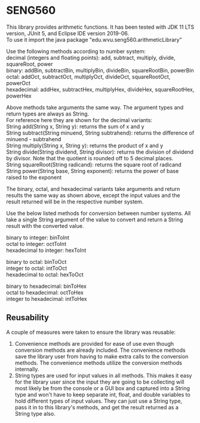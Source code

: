 # SENG560
This library provides arithmetic functions.  It has been tested with JDK 11 LTS version, JUnit 5, and Eclipse IDE version 2019-06.  
To use it import the java package "edu.wvu.seng560.arithmeticLibrary"  

Use the following methods according to number system:  
decimal (integers and floating points):  add, subtract, multiply, divide, squareRoot, power  
binary: addBin, subtractBin, multiplyBin, divideBin, squareRootBin, powerBin  
octal:  addOct, subtractOct, multiplyOct, divideOct, squareRootOct, powerOct  
hexadecimal:  addHex, subtractHex, multiplyHex, divideHex, squareRootHex, powerHex  

Above methods take arguments the same way.  The argument types and return types are always as String.  
For reference here they are shown for the decimal variants:  
String add(String x, String y):  returns the sum of x and y  
String subtract(String minuend, String subtrahend):  returns the difference of minuend - subtrahend  
String multiply(String x, String y):  returns the product of x and y  
String divide(String dividend, String divisor):  returns the division of dividend by divisor.  Note that the quotient is rounded off to 5 decimal places.  
String squareRoot(String radicand):  returns the square root of radicand  
String power(String base, String exponent):  returns the power of base raised to the exponent  

The binary, octal, and hexadecimal variants take arguments and return results the same way as shown above, except the input values and the result returned will be in the respective number system.

Use the below listed methods for conversion between number systems.  All take a single String argument of the value to convert and return a String result with the converted value.  

binary to integer: binToInt  
octal to integer: octToInt  
hexadecimal to integer: hexToInt  

binary to octal: binToOct  
integer to octal: intToOct  
hexadecimal to octal: hexToOct  

binary to hexadecimal: binToHex  
octal to hexadecimal: octToHex  
integer to hexadecimal: intToHex  

## Reusability
A couple of measures were taken to ensure the library was reusable:  
1. Convenience methods are provided for ease of use even though conversion methods are already included.  The convenience methods save the library user from having to make extra calls to the conversion methods.  The convenience methods utilize the conversion methods internally.
2. String types are used for input values in all methods.  This makes it easy for the library user since the input they are going to be collecting will most likely be from the console or a GUI box and captured into a String type and won't have to keep separate int, float, and double variables to hold different types of input values.  They can just use a String type, pass it in to this library's methods, and get the result returned as a String type also. 